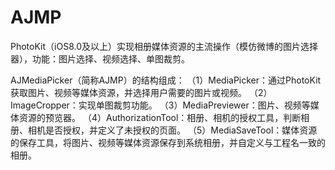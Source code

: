 # AJMP
PhotoKit（iOS8.0及以上）实现相册媒体资源的主流操作（模仿微博的图片选择器），功能：图片选择、视频选择、单图裁剪。

AJMediaPicker（简称AJMP）的结构组成：
（1）MediaPicker：通过PhotoKit获取图片、视频等媒体资源，并选择用户需要的图片或视频。
（2）ImageCropper：实现单图裁剪功能。
（3）MediaPreviewer：图片、视频等媒体资源的预览器。
（4）AuthorizationTool：相册、相机的授权工具，判断相册、相机是否授权，并定义了未授权的页面。
（5）MediaSaveTool：媒体资源的保存工具，将图片、视频等媒体资源保存到系统相册，并自定义与工程名一致的相册。
